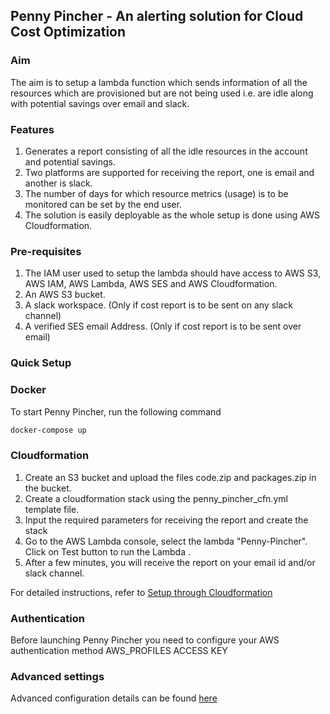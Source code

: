 ## Penny Pincher - An alerting solution for Cloud Cost Optimization

### Aim 

The aim is to setup a lambda function which sends information of all the resources which are provisioned but are not being used i.e. are idle along with potential savings over email and slack.

### Features

1. Generates a report consisting of all the idle resources in the account and potential savings.
2. Two platforms are supported for receiving the report, one is email and another is slack.
3. The number of days for which resource metrics (usage) is to be monitored can be set by the end user.
4. The solution is easily deployable as the whole setup is done using AWS Cloudformation.

### Pre-requisites

1. The IAM user used to setup the lambda should have access to AWS S3, AWS IAM, AWS Lambda, AWS SES and AWS Cloudformation.
2. An AWS S3 bucket.
3. A slack workspace. (Only if cost report is to be sent on any slack channel)
4. A verified SES email Address. (Only if cost report is to be sent over email)

### Quick Setup

### Docker

To start Penny Pincher, run the following command
```bash
docker-compose up
```
### Cloudformation
1. Create an S3 bucket and upload the files code.zip and packages.zip in the bucket.
2. Create a cloudformation stack using the penny_pincher_cfn.yml template file.
3. Input the required parameters for receiving the report and create the stack
4. Go to the AWS Lambda console, select the lambda "Penny-Pincher". Click on Test button to    run the Lambda .
5. After a few minutes, you will receive the report on your email id and/or slack channel. 

For detailed instructions, refer to [Setup through Cloudformation](docs/setup_through_cloudformation.md)

### Authentication
Before launching Penny Pincher you need to configure your AWS authentication method
AWS_PROFILES
ACCESS KEY

### Advanced settings
Advanced configuration details can be found [here](docs/advanced_settings.md)


